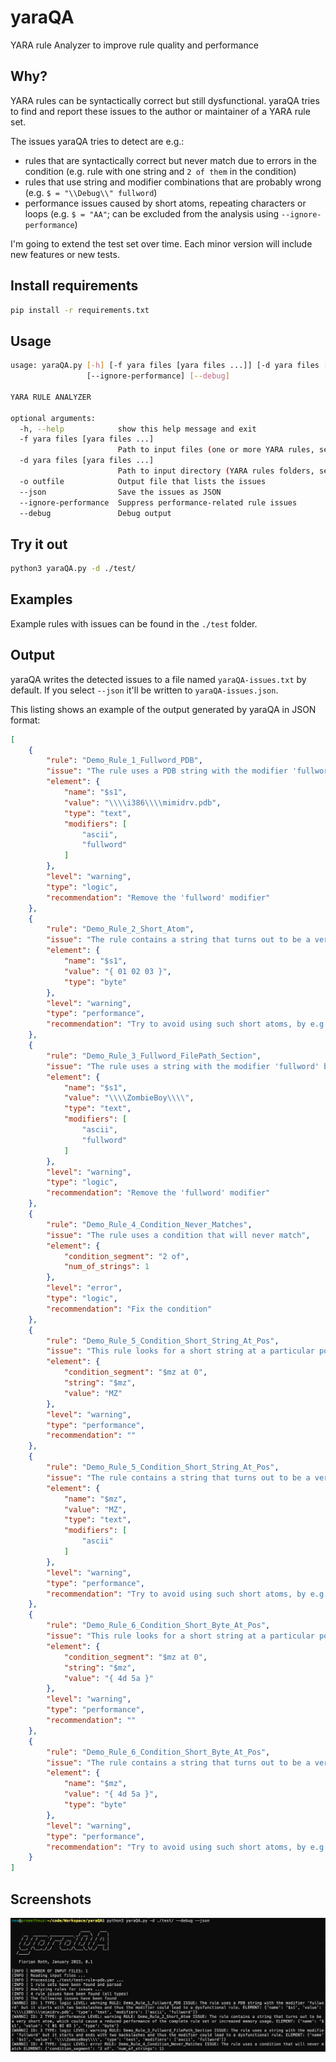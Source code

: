 # yaraQA
YARA rule Analyzer to improve rule quality and performance

## Why?

YARA rules can be syntactically correct but still dysfunctional. yaraQA tries to find and report these issues to the author or maintainer of a YARA rule set.

The issues yaraQA tries to detect are e.g.:

- rules that are syntactically correct but never match due to errors in the condition (e.g. rule with one string and `2 of them` in the condition)
- rules that use string and modifier combinations that are probably wrong (e.g. `$ = "\\Debug\\" fullword`)
- performance issues caused by short atoms, repeating characters or loops (e.g. `$ = "AA"`; can be excluded from the analysis using `--ignore-performance`)

I'm going to extend the test set over time. Each minor version will include new features or new tests.

## Install requirements

```bash
pip install -r requirements.txt
```

## Usage

```bash
usage: yaraQA.py [-h] [-f yara files [yara files ...]] [-d yara files [yara files ...]] [-o outfile] [--json]
                 [--ignore-performance] [--debug]

YARA RULE ANALYZER

optional arguments:
  -h, --help            show this help message and exit
  -f yara files [yara files ...]
                        Path to input files (one or more YARA rules, separated by space)
  -d yara files [yara files ...]
                        Path to input directory (YARA rules folders, separated by space)
  -o outfile            Output file that lists the issues
  --json                Save the issues as JSON
  --ignore-performance  Suppress performance-related rule issues
  --debug               Debug output
```

## Try it out

```bash 
python3 yaraQA.py -d ./test/
```

## Examples

Example rules with issues can be found in the `./test` folder. 

## Output

yaraQA writes the detected issues to a file named `yaraQA-issues.txt` by default.
If you select `--json` it'll be written to `yaraQA-issues.json`.

This listing shows an example of the output generated by yaraQA in JSON format:

```json
[
    {
        "rule": "Demo_Rule_1_Fullword_PDB",
        "issue": "The rule uses a PDB string with the modifier 'fullword' but it starts with two backslashes and thus the modifier could lead to a dysfunctional rule.",
        "element": {
            "name": "$s1",
            "value": "\\\\i386\\\\mimidrv.pdb",
            "type": "text",
            "modifiers": [
                "ascii",
                "fullword"
            ]
        },
        "level": "warning",
        "type": "logic",
        "recommendation": "Remove the 'fullword' modifier"
    },
    {
        "rule": "Demo_Rule_2_Short_Atom",
        "issue": "The rule contains a string that turns out to be a very short atom, which could cause a reduced performance of the complete rule set or increased memory usage.",
        "element": {
            "name": "$s1",
            "value": "{ 01 02 03 }",
            "type": "byte"
        },
        "level": "warning",
        "type": "performance",
        "recommendation": "Try to avoid using such short atoms, by e.g. adding a few more bytes to the beginning or the end (e.g. add a binary 0 in front or a space after the string). Every additional byte helps."
    },
    {
        "rule": "Demo_Rule_3_Fullword_FilePath_Section",
        "issue": "The rule uses a string with the modifier 'fullword' but it starts and ends with two backslashes and thus the modifier could lead to a dysfunctional rule.",
        "element": {
            "name": "$s1",
            "value": "\\\\ZombieBoy\\\\",
            "type": "text",
            "modifiers": [
                "ascii",
                "fullword"
            ]
        },
        "level": "warning",
        "type": "logic",
        "recommendation": "Remove the 'fullword' modifier"
    },
    {
        "rule": "Demo_Rule_4_Condition_Never_Matches",
        "issue": "The rule uses a condition that will never match",
        "element": {
            "condition_segment": "2 of",
            "num_of_strings": 1
        },
        "level": "error",
        "type": "logic",
        "recommendation": "Fix the condition"
    },
    {
        "rule": "Demo_Rule_5_Condition_Short_String_At_Pos",
        "issue": "This rule looks for a short string at a particular position. A short string represents a short atom and could be rewritten to an expression using uint(x) at position.",
        "element": {
            "condition_segment": "$mz at 0",
            "string": "$mz",
            "value": "MZ"
        },
        "level": "warning",
        "type": "performance",
        "recommendation": ""
    },
    {
        "rule": "Demo_Rule_5_Condition_Short_String_At_Pos",
        "issue": "The rule contains a string that turns out to be a very short atom, which could cause a reduced performance of the complete rule set or increased memory usage.",
        "element": {
            "name": "$mz",
            "value": "MZ",
            "type": "text",
            "modifiers": [
                "ascii"
            ]
        },
        "level": "warning",
        "type": "performance",
        "recommendation": "Try to avoid using such short atoms, by e.g. adding a few more bytes to the beginning or the end (e.g. add a binary 0 in front or a space after the string). Every additional byte helps."
    },
    {
        "rule": "Demo_Rule_6_Condition_Short_Byte_At_Pos",
        "issue": "This rule looks for a short string at a particular position. A short string represents a short atom and could be rewritten to an expression using uint(x) at position.",
        "element": {
            "condition_segment": "$mz at 0",
            "string": "$mz",
            "value": "{ 4d 5a }"
        },
        "level": "warning",
        "type": "performance",
        "recommendation": ""
    },
    {
        "rule": "Demo_Rule_6_Condition_Short_Byte_At_Pos",
        "issue": "The rule contains a string that turns out to be a very short atom, which could cause a reduced performance of the complete rule set or increased memory usage.",
        "element": {
            "name": "$mz",
            "value": "{ 4d 5a }",
            "type": "byte"
        },
        "level": "warning",
        "type": "performance",
        "recommendation": "Try to avoid using such short atoms, by e.g. adding a few more bytes to the beginning or the end (e.g. add a binary 0 in front or a space after the string). Every additional byte helps."
    }
]
```

## Screenshots

![yaraQA](./screens/yaraqa-1.png)
